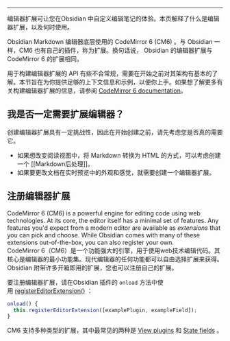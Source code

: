 
---
编辑器扩展可让您在Obsidian 中自定义编辑笔记的体验。本页解释了什么是编辑器扩展，以及何时使用。

Obsidian Markdown 编辑器底层使用的 CodeMirror 6 (CM6)  。与 Obsidian 一样，CM6 也有自己的插件，称为扩展。换句话说， Obsidian 的编辑器扩展与 CodeMirror 6 的扩展相同。

用于构建编辑器扩展的 API 有些不合常规，需要在开始之前对其架构有基本的了解。本节旨在为你提供足够的上下文信息和示例，以便你上手。如果想了解更多有关构建编辑器扩展的信息，请参阅 [CodeMirror 6 documentation](https://codemirror.net/docs/)。

## 我是否一定需要扩展编辑器？

创建编辑器扩展具有一定挑战性，因此在开始创建之前，请先考虑您是否真的需要它。

- 如果想改变阅读视图中，将 Markdown 转换为 HTML 的方式，可以考虑创建一个 [[Markdown后处理]]。
- 如果要更改文档在实时预览中的外观和感觉，就需要创建一个编辑器扩展。

## 注册编辑器扩展

CodeMirror 6 (CM6) is a powerful engine for editing code using web technologies. At its core, the editor itself has a minimal set of features. Any features you'd expect from a modern editor are available as _extensions_ that you can pick and choose. While Obsidian comes with many of these extensions out-of-the-box, you can also register your own.  
CodeMirror 6（CM6）是一个功能强大的引擎，用于使用web技术编辑代码。其核心是编辑器的最小功能集。现代编辑器的任何功能都可以自由选择扩展来获得。Obsidian 附带许多开箱即用的扩展，您也可以注册自己的扩展。

要注册编辑器扩展，请在Obsidian 插件的 `onload` 方法中使用 [registerEditorExtension()](https://docs.obsidian.md/Reference/TypeScript+API/Plugin/registerEditorExtension) ：

```ts
onload() {
  this.registerEditorExtension([examplePlugin, exampleField]);
}
```

CM6 支持多种类型的扩展，其中最常见的两种是 [View plugins](https://docs.obsidian.md/Plugins/Editor/View+plugins) 和 [State fields](https://docs.obsidian.md/Plugins/Editor/State+fields) 。
